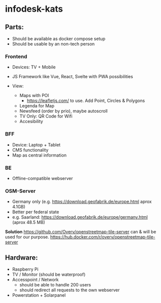 # infodesk-kats



## Parts:

- Should be available as docker compose setup
- Should be usable by an non-tech person

### Frontend 
- Devices: TV + Mobile
- JS Framework like Vue, React, Svelte with PWA possibilities

- View:
  - Maps with POI
    - https://leafletjs.com/ to use. Add Point, Circles & Polygons
  - Legenda for Map
  - Newsfeed (order by prio), maybe autoscroll
  - TV Only: QR Code for Wifi
  - Accesibility

### BFF
- Device: Laptop + Tablet
- CMS functionality
- Map as central information 

### BE
- Offline-compatible webserver

### OSM-Server
- Germany only (e.g. https://download.geofabrik.de/europe.html aprox 4.1GB)
- Better per federal state
 - e.g. Saarland: https://download.geofabrik.de/europe/germany.html (aprox 48.5 MB)

**Solution**
https://github.com/Overv/openstreetmap-tile-server can & will be used for our purpose.
https://hub.docker.com/r/overv/openstreetmap-tile-server

## Hardware:

- Raspberry Pi 
- TV / Monitor (should be waterproof)
- Accesspoint / Network 
  - should be able to handle 200 users
  - should redirect all requests to the own webserver
- Powerstation + Solarpanel
